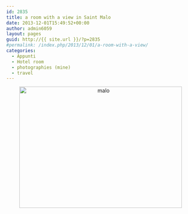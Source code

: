```yaml
---
id: 2835
title: a room with a view in Saint Malo
date: 2013-12-01T15:49:52+00:00
author: admin6059
layout: pages
guid: http://{{ site.url }}/?p=2835
#permalink: /index.php/2013/12/01/a-room-with-a-view/
categories:
  - Appunti
  - Hotel room
  - photographies (mine)
  - travel
---
```

<p style="text-align: center;">
  <img class="aligncenter wp-image-3504" src="http://{{ site.url }}/wp-content/uploads/2013/12/malo-1.jpg" alt="malo" width="434" height="325" srcset="http://{{ site.url }}/wp-content/uploads/2013/12/malo-1.jpg 567w, http://{{ site.url }}/wp-content/uploads/2013/12/malo-1-300x225.jpg 300w" sizes="(max-width: 434px) 100vw, 434px" />
</p>